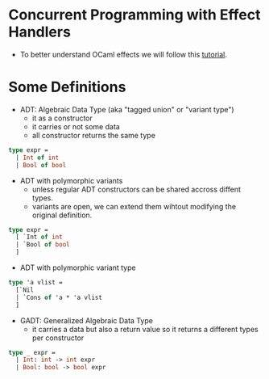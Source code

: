 # Concurrent Programming with Effect Handlers

- To better understand OCaml effects we will follow this [tutorial](https://github.com/ocaml-multicore/ocaml-effects-tutorial?tab=readme-ov-file).

# Some Definitions

- ADT: Algebraic Data Type (aka "tagged union" or "variant type")
    - it as a constructor
    - it carries or not some data
    - all constructor returns the same type
```ocaml
type expr =
  | Int of int
  | Bool of bool
```

- ADT with polymorphic variants
    - unless regular ADT constructors can be shared accross diffent types.
    - variants are open, we can extend them wihtout modifying the original
    definition.
```ocaml
type expr =
  [ `Int of int
  | `Bool of bool
  ]
```

- ADT with polymorphic variant type
```ocaml
type 'a vlist =
  [`Nil
  | `Cons of 'a * 'a vlist
  ]
```

- GADT: Generalized Algebraic Data Type
    - it carries a data but also a return value so it returns a different types per constructor
```ocaml
type _ expr =
  | Int: int -> int expr
  | Bool: bool -> bool expr
```
